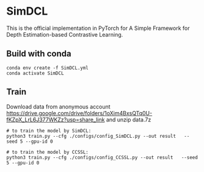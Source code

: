 # SimDCL
This is the official implementation in PyTorch for A Simple Framework for Depth Estimation-based Contrastive Learning.

<!-- 
The code is changed from https://github.com/kekmodel/FixMatch-pytorch -->

## Build with conda

```
conda env create -f SimDCL.yml
conda activate SimDCL
```
## Train
Download data from anonymous account
https://drive.google.com/drive/folders/1oXim4BxsQTq0U-fKZpX_LrL6J377WKZz?usp=share_link
and unzip data.7z
```
# to train the model by SimDCL:
python3 train.py --cfg ./configs/config_SimDCL.py --out result   --seed 5 --gpu-id 0

# to train the model by CCSSL:
python3 train.py --cfg ./configs/config_CCSSL.py --out result   --seed 5 --gpu-id 0
